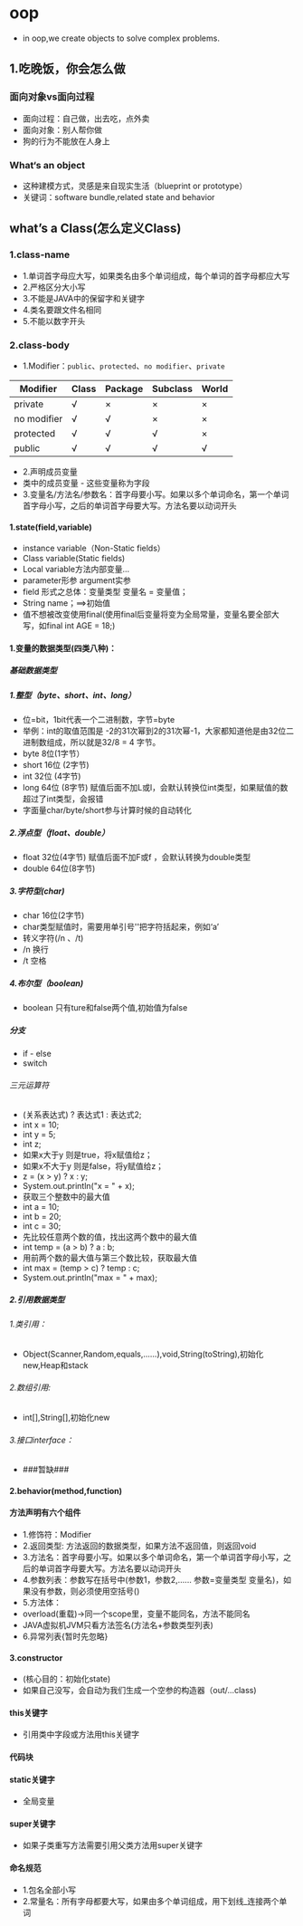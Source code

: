 # oop
* in oop,we create objects to solve complex problems.

## 1.吃晚饭，你会怎么做
### 面向对象vs面向过程
* 面向过程：自己做，出去吃，点外卖
* 面向对象：别人帮你做
* 狗的行为不能放在人身上

### What‘s an object
* 这种建模方式，灵感是来自现实生活（blueprint or prototype）
* 关键词：software bundle,related state and behavior

## what’s a Class(怎么定义Class)

### 1.class-name
* 1.单词首字母应大写，如果类名由多个单词组成，每个单词的首字母都应大写
* 2.严格区分大小写
* 3.不能是JAVA中的保留字和关键字
* 4.类名要跟文件名相同
* 5.不能以数字开头
### 2.class-body
* 1.Modifier：`public`、`protected`、`no modifier`、`private`

| Modifier    | Class | Package | Subclass | World |
|-------------|-------|---------|----------|-------|
| private     | √     | ×       | ×        | ×     |
| no modifier | √     | √       | ×        | ×     |
| protected   | √     | √       | √        | ×     |
| public      | √     | √       | √        | √     |

* 2.声明成员变量
* 类中的成员变量 - 这些变量称为字段
* 3.变量名/方法名/参数名：首字母要小写。如果以多个单词命名，第一个单词首字母小写，之后的单词首字母要大写。方法名要以动词开头
#### 1.state(field,variable)
* instance variable（Non-Static fields）
* Class variable(Static fields)
* Local variable方法内部变量... 
* parameter形参 argument实参
* field 形式之总体：变量类型 变量名 = 变量值；
* String name；==>初始值
* 值不想被改变使用final(使用final后变量将变为全局常量，变量名要全部大写，如final int AGE = 18;)

#### 1.变量的数据类型(四类八种)：
##### 基础数据类型
##### 1.整型（byte、short、int、long）
* 位=bit，1bit代表一个二进制数，字节=byte
* 举例：int的取值范围是 -2的31次幂到2的31次幂-1，大家都知道他是由32位二进制数组成，所以就是32/8 = 4 字节。
* byte 8位(1字节）
* short 16位 (2字节)
* int 32位 (4字节)
* long 64位 (8字节) 赋值后面不加L或l，会默认转换位int类型，如果赋值的数超过了int类型，会报错
* 字面量char/byte/short参与计算时候的自动转化

##### 2.浮点型（float、double）
* float 32位(4字节) 赋值后面不加F或f ，会默认转换为double类型
* double 64位(8字节)

##### 3.字符型(char)
* char 16位(2字节)
* char类型赋值时，需要用单引号''把字符括起来，例如‘a’
* 转义字符(/n 、/t)
* /n 换行
* /t 空格 

##### 4.布尔型（boolean) 
* boolean 只有ture和false两个值,初始值为false

##### 分支 
* if - else 
* switch
###### 三元运算符
* (关系表达式) ? 表达式1 : 表达式2;
* int x = 10;
* int y = 5;
* int z;
* 如果x大于y 则是true，将x赋值给z；
* 如果x不大于y 则是false，将y赋值给z；
* z = (x > y) ? x : y;
* System.out.println("x = " + x);
* 获取三个整数中的最大值
* int a = 10;
* int b = 20;
* int c = 30;
* 先比较任意两个数的值，找出这两个数中的最大值
* int temp = (a > b) ? a : b;
* 用前两个数的最大值与第三个数比较，获取最大值
* int max = (temp > c) ? temp : c;
* System.out.println("max = " + max);

##### 2.引用数据类型
###### 1.类引用：
* Object(Scanner,Random,equals,......),void,String(toString),初始化new,Heap和stack
###### 2.数组引用:
* int[],String[],初始化new
###### 3.接口interface：
* ###暂缺###

#### 2.behavior(method,function)
#### 方法声明有六个组件
* 1.修饰符：Modifier
* 2.返回类型: 方法返回的数据类型，如果方法不返回值，则返回void
* 3.方法名：首字母要小写。如果以多个单词命名，第一个单词首字母小写，之后的单词首字母要大写。方法名要以动词开头
* 4.参数列表：参数写在括号中(参数1，参数2,...... 参数=变量类型 变量名)，如果没有参数，则必须使用空括号()
* 5.方法体：
* overload(重载)→同一个scope里，变量不能同名，方法不能同名
* JAVA虚拟机JVM只看方法签名(方法名+参数类型列表)
* 6.异常列表{暂时先忽略}

#### 3.constructor
* (核心目的：初始化state)
* 如果自己没写，会自动为我们生成一个空参的构造器（out/...class)

#### this关键字
* 引用类中字段或方法用this关键字
#### 代码块

#### static关键字
* 全局变量
#### super关键字
* 如果子类重写方法需要引用父类方法用super关键字
#### 命名规范
* 1.包名全部小写
* 2.常量名：所有字母都要大写，如果由多个单词组成，用下划线_连接两个单词